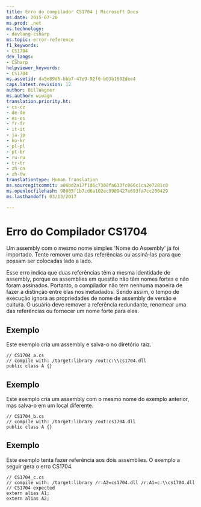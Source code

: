 ```yaml
---
title: Erro do compilador CS1704 | Microsoft Docs
ms.date: 2015-07-20
ms.prod: .net
ms.technology:
- devlang-csharp
ms.topic: error-reference
f1_keywords:
- CS1704
dev_langs:
- CSharp
helpviewer_keywords:
- CS1704
ms.assetid: da5e89d5-bbb7-47e9-92f6-b03b1602dee4
caps.latest.revision: 12
author: BillWagner
ms.author: wiwagn
translation.priority.ht:
- cs-cz
- de-de
- es-es
- fr-fr
- it-it
- ja-jp
- ko-kr
- pl-pl
- pt-br
- ru-ru
- tr-tr
- zh-cn
- zh-tw
translationtype: Human Translation
ms.sourcegitcommit: a06bd2a17f1d6c7308fa6337c866c1ca2e7281c0
ms.openlocfilehash: 98605f1b7cd6a102ec9989427e693fa7cc200429
ms.lasthandoff: 03/13/2017

---
```

# <a name="compiler-error-cs1704"></a>Erro do Compilador CS1704
Um assembly com o mesmo nome simples 'Nome do Assembly' já foi importado. Tente remover uma das referências ou assiná-las para que possam ser colocadas lado a lado.  
  
 Esse erro indica que duas referências têm a mesma identidade de assembly, porque os assemblies em questão não têm nomes fortes e não foram assinados. Portanto, o compilador não tem nenhuma maneira de fazer a distinção entre elas nos metadados. Sendo assim, o tempo de execução ignora as propriedades de nome de assembly de versão e cultura. O usuário deve remover a referência redundante, renomear uma das referências ou fornecer um nome forte para eles.  
  
## <a name="example"></a>Exemplo  
 Este exemplo cria um assembly e salva-o no diretório raiz.  
  
```  
// CS1704_a.cs  
// compile with: /target:library /out:c:\\cs1704.dll  
public class A {}  
```  
  
## <a name="example"></a>Exemplo  
 Este exemplo cria um assembly com o mesmo nome do exemplo anterior, mas salva-o em um local diferente.  
  
```  
// CS1704_b.cs  
// compile with: /target:library /out:cs1704.dll  
public class A {}  
```  
  
## <a name="example"></a>Exemplo  
 Este exemplo tenta fazer referência aos dois assemblies. O exemplo a seguir gera o erro CS1704.  
  
```  
// CS1704_c.cs  
// compile with: /target:library /r:A2=cs1704.dll /r:A1=c:\\cs1704.dll  
// CS1704 expected  
extern alias A1;  
extern alias A2;  
```
